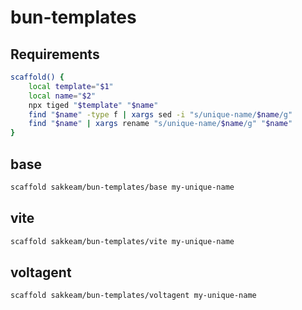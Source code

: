 # bun-templates

## Requirements

```bash
scaffold() {
    local template="$1"
    local name="$2"
    npx tiged "$template" "$name"
    find "$name" -type f | xargs sed -i "s/unique-name/$name/g"
    find "$name" | xargs rename "s/unique-name/$name/g" "$name"
}
```

## base

```bash
scaffold sakkeam/bun-templates/base my-unique-name
```

## vite

```bash
scaffold sakkeam/bun-templates/vite my-unique-name
```

## voltagent

```bash
scaffold sakkeam/bun-templates/voltagent my-unique-name
```
